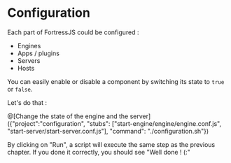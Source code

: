 # Configuration

Each part of FortressJS could be configured :
* Engines
* Apps / plugins
* Servers
* Hosts

You can easily enable or disable a component by switching its state to `true` or `false`.

Let's do that :

@[Change the state of the engine and the server]({"project":"configuration", "stubs": ["start-engine/engine/engine.conf.js", "start-server/start-server.conf.js"], "command": "./configuration.sh"})

By clicking on "Run", a script will execute the same step as the previous chapter. If you done it correctly, you should see "Well done ! (:"
